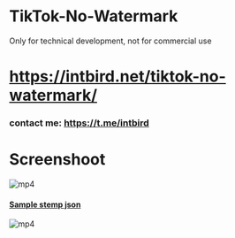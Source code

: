 # TikTok-No-Watermark
Only for technical development, not for commercial use

# https://intbird.net/tiktok-no-watermark/

### contact me: https://t.me/intbird


# Screenshoot

![mp4](https://github.com/intbird/TikTok-No-Watermark/blob/main/tiktok.gif)






#### [Sample stemp json](https://github.com/intbird/TikTok-No-Watermark/blob/main/tiktok_auto_step.json)

![mp4](https://github.com/intbird/TikTok-No-Watermark/blob/main/tiktok_auto_step.gif)
